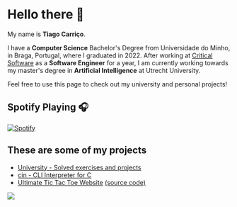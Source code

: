 # Hello there 👋

My name is **Tiago Carriço**.

I have a **Computer Science** Bachelor's Degree from Universidade do Minho, in Braga, Portugal, where I graduated in 2022. After working at [Critical Software](https://criticalsoftware.com/) as a **Software Engineer** for a year, I am currently working towards my master's degree in **Artificial Intelligence** at Utrecht University.

Feel free to use this page to check out my university and personal projects!

## Spotify Playing 🎧

[![Spotify](https://carricossauro.vercel.app/api/spotify)](https://open.spotify.com/user/tiarrico)

## These are some of my projects

-   [University - Solved exercises and projects](https://github.com/Carricossauro/University)
-   [cin - CLI Interpreter for C](https://github.com/Carricossauro/cin)
-   [Ultimate Tic Tac Toe Website](https://tic-tac-toe.carricossauro.pt/) [(source code)](https://github.com/Carricossauro/Ultimate-Tic-Tac-Toe)

![](https://github-readme-stats.vercel.app/api?username=carricossauro&hide=contribs,prs&theme=gotham&show_icons=true)
